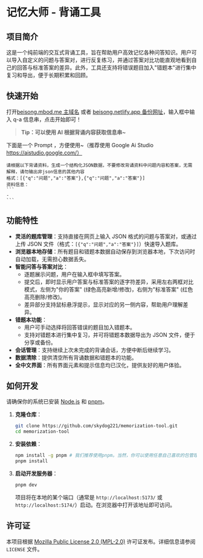 # 记忆大师 - 背诵工具

## 项目简介

这是一个纯前端的交互式背诵工具，旨在帮助用户高效记忆各种问答知识。用户可以导入自定义的问题与答案对，进行反复练习，并通过答案对比功能直观地看到自己的回答与标准答案的差异。此外，工具还支持将错误题目加入"错题本"进行集中复习和导出，便于长期积累和回顾。

## 快速开始

打开[beisong.mbod.me 主域名](https://beisong.mbod.me/) 或者 [beisong.netlify.app 备份网址](https://beisong.netlify.app/)，输入框中输入 q-a 信息串，点击开始即可！

> **Tip：可以使用 AI 根据背诵内容获取信息串~**

下面是一个 Prompt ，方便使用~（推荐使用 Google Ai Studio https://aistudio.google.com/）

````
请根据以下背诵资料，生成一个结构化JSON数据，不要修改背诵资料中问题内容和答案，无需解释，请勿输出非json信息的其他内容
格式：[{"q":"问题","a":"答案"},{"q":"问题","a":"答案"}]
资料信息：
```
-
```
````

## 功能特性

- **灵活的题库管理**：支持直接在网页上输入 JSON 格式的问题与答案对，或通过上传 JSON 文件（格式：`[{"q":"问题","a":"答案"}]`）快速导入题库。
- **浏览器本地存储**：所有题目和错题本数据自动保存到浏览器本地，下次访问时自动加载，无需担心数据丢失。
- **智能问答与答案对比**：
  - 逐题展示问题，用户在输入框中填写答案。
  - 提交后，即时显示用户答案与标准答案的逐字符差异，采用左右两框对比模式，左侧为"你的答案" (绿色高亮新增/修改)，右侧为"标准答案" (红色高亮删除/修改)。
  - 差异部分支持鼠标悬浮提示，显示对应的另一侧内容，帮助用户理解差异。
- **错题本功能**：
  - 用户可手动选择将回答错误的题目加入错题本。
  - 支持对错题本进行集中复习，并可将错题本数据导出为 JSON 文件，便于分享或备份。
- **会话管理**：支持继续上次未完成的背诵会话，方便中断后继续学习。
- **数据清除**：提供清空所有背诵数据和错题本的功能。
- **全中文界面**：所有界面元素和提示信息均已汉化，提供友好的用户体验。

## 如何开发

请确保你的系统已安装 [Node.js](https://nodejs.org/) 和 [pnpm](https://pnpm.io/)。

1.  **克隆仓库**：

    ```bash
    git clone https://github.com/skydog221/memorization-tool.git
    cd memorization-tool
    ```

2.  **安装依赖**：

    ```bash
    npm install -g pnpm # 我们推荐使用pnpm。当然，你可以使用任意自己喜欢的包管理器
    pnpm install
    ```

3.  **启动开发服务器**：

    ```bash
    pnpm dev
    ```

    项目将在本地的某个端口（通常是 `http://localhost:5173/` 或 `http://localhost:5174/`）启动。在浏览器中打开该地址即可访问。

## 许可证

本项目根据 [Mozilla Public License 2.0 (MPL-2.0)](LICENSE) 许可证发布。详细信息请参阅 `LICENSE` 文件。
